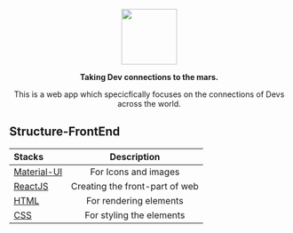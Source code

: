 <p align="center"><img height=100 src="https://i.postimg.cc/7L0M5g62/Loho.jpg" /></p>

<p align="center">
  <strong>Taking Dev connections to the mars.</strong>
</p>

<p align="center">This is a web app which specicfically focuses on the connections of Devs across the world.</p>

## Structure-FrontEnd

|  Stacks                                      |      Description                |
| :-------------------                         | :-------------------:           |
|  [Material-UI](https://material-ui.com/)     | For Icons and images            |
|  [ReactJS](https://reactjs.org/)             | Creating the front-part of web  |
|  [HTML](https://www.w3schools.com/html/)     | For rendering elements          |  
|  [CSS](https://www.w3schools.com/css/)       | For styling the elements        |
